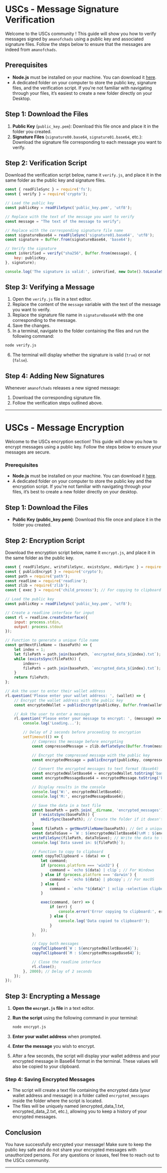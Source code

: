 # USCs - Message Signature Verification

Welcome to the USCs community ! This guide will show you how to verify messages signed by `amanofchads` using a public key and associated signature files. Follow the steps below to ensure that the messages are indeed from `amanofchads`.

## Prerequisites

- **Node.js** must be installed on your machine. You can download it [here](https://nodejs.org/).
- A dedicated folder on your computer to store the public key, signature files, and the verification script.
 If you're not familiar with navigating through your files, it’s easiest to create a new folder directly on your Desktop.

## Step 1: Download the Files

1. **Public Key** (`public_key.pem`):  Download this file once and place it in the folder you created.
2. **Signature Files** (`signature00.base64`, `signature01.base64`, etc.): Download the signature file corresponding to each message you want to verify.

## Step 2: Verification Script

Download the verification script below, name it `verify.js`, and place it in the same folder as the public key and signature files.

```javascript
const { readFileSync } = require('fs');
const { verify } = require('crypto');

// Load the public key
const publicKey = readFileSync('public_key.pem', 'utf8');

// Replace with the text of the message you want to verify
const message = "The text of the message to verify";

// Replace with the corresponding signature file name
const signatureBase64 = readFileSync('signature01.base64', 'utf8');
const signature = Buffer.from(signatureBase64, 'base64');

// Verify the signature
const isVerified = verify("sha256", Buffer.from(message), {
    key: publicKey,
}, signature);

console.log('The signature is valid:', isVerified, new Date().toLocaleString());
```

## Step 3: Verifying a Message

1. Open the `verify.js` file in a text editor.
2. Replace the content of the `message` variable with the text of the message you want to verify.
3. Replace the signature file name in `signatureBase64` with the one corresponding to the message.
4. Save the changes.
5. In a terminal, navigate to the folder containing the files and run the following command:

```bash
node verify.js
```

6. The terminal will display whether the signature is valid (`true`) or not (`false`).

## Step 4: Adding New Signatures

Whenever `amanofchads` releases a new signed message:
1. Download the corresponding signature file.
2. Follow the verification steps outlined above.

---

# USCs - Message Encryption

Welcome to the USCs encryption section! This guide will show you how to encrypt messages using a public key. Follow the steps below to ensure your messages are secure.

### Prerequisites

- **Node.js** must be installed on your machine. You can download it [here](https://nodejs.org/).
- A dedicated folder on your computer to store the public key and the encryption script. If you're not familiar with navigating through your files, it’s best to create a new folder directly on your desktop.

## Step 1: Download the Files

- **Public Key (public_key.pem)**: Download this file once and place it in the folder you created.

## Step 2: Encryption Script

Download the encryption script below, name it `encrypt.js`, and place it in the same folder as the public key.

```javascript
const { readFileSync, writeFileSync, existsSync, mkdirSync } = require('fs');
const { publicEncrypt } = require('crypto');
const path = require('path');
const readline = require('readline');
const zlib = require('zlib');
const { exec } = require('child_process'); // For copying to clipboard

// Load the public key
const publicKey = readFileSync('public_key.pem', 'utf8');

// Create a readline interface for input
const rl = readline.createInterface({
    input: process.stdin,
    output: process.stdout
});

// Function to generate a unique file name
const getNextFileName = (basePath) => {
    let index = 1;
    let filePath = path.join(basePath, `encrypted_data_${index}.txt`);
    while (existsSync(filePath)) {
        index++;
        filePath = path.join(basePath, `encrypted_data_${index}.txt`);
    }
    return filePath;
};

// Ask the user to enter their wallet address
rl.question('Please enter your wallet address: ', (wallet) => {
    // Encrypt the wallet address with the public key
    const encryptedWallet = publicEncrypt(publicKey, Buffer.from(wallet));

    // Ask the user to enter a message
    rl.question('Please enter your message to encrypt: ', (message) => {
        console.log('Loading...');

        // Delay of 2 seconds before proceeding to encryption
        setTimeout(() => {
            // Compress the message before encrypting
            const compressedMessage = zlib.deflateSync(Buffer.from(message));

            // Encrypt the compressed message with the public key
            const encryptedMessage = publicEncrypt(publicKey, compressedMessage);

            // Convert the encrypted messages to text format (Base64)
            const encryptedWalletBase64 = encryptedWallet.toString('base64');
            const encryptedMessageBase64 = encryptedMessage.toString('base64');

            // Display results in the console
            console.log('W:', encryptedWalletBase64);
            console.log('M:', encryptedMessageBase64);

            // Save the data in a text file
            const basePath = path.join(__dirname, 'encrypted_messages'); // Folder for messages
            if (!existsSync(basePath)) {
                mkdirSync(basePath); // Create the folder if it doesn't exist
            }
            const filePath = getNextFileName(basePath); // Get a unique file name
            const dataToSave = `W : ${encryptedWalletBase64}\nM : ${encryptedMessageBase64}\n\n`;
            writeFileSync(filePath, dataToSave); // Write the data to the file
            console.log(`Data saved in: ${filePath}`);

            // Function to copy to clipboard
            const copyToClipboard = (data) => {
                let command;
                if (process.platform === 'win32') {
                    command = `echo ${data} | clip`; // For Windows
                } else if (process.platform === 'darwin') {
                    command = `echo ${data} | pbcopy`; // For macOS
                } else {
                    command = `echo "${data}" | xclip -selection clipboard`; // For Linux (with xclip)
                }

                exec(command, (err) => {
                    if (err) {
                        console.error('Error copying to clipboard:', err);
                    } else {
                        console.log('Data copied to clipboard!');
                    }
                });
            };

            // Copy both messages
            copyToClipboard(`W : ${encryptedWalletBase64}`);
            copyToClipboard(`M : ${encryptedMessageBase64}`);

            // Close the readline interface
            rl.close();
        }, 2000); // Delay of 2 seconds
    });
});
```

## Step 3: Encrypting a Message

1. **Open the `encrypt.js` file** in a text editor.
2. **Run the script** using the following command in your terminal:

   ```bash
   node encrypt.js
   ```

3. **Enter your wallet address** when prompted.
4. **Enter the message** you wish to encrypt.
5. After a few seconds, the script will display your wallet address and your encrypted message in Base64 format in the terminal. These values will also be copied to your clipboard.

### Step 4: Saving Encrypted Messages

- The script will create a text file containing the encrypted data (your wallet address and message) in a folder called `encrypted_messages` inside the folder where the script is located.
- The files will be uniquely named (encrypted_data_1.txt, encrypted_data_2.txt, etc.), allowing you to keep a history of your encrypted messages.

## Conclusion

You have successfully encrypted your message! Make sure to keep the public key safe and do not share your encrypted messages with unauthorized persons. For any questions or issues, feel free to reach out to the USCs community.

---
